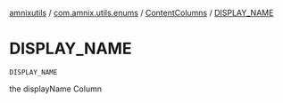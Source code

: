 [amnixutils](../../index.md) / [com.amnix.utils.enums](../index.md) / [ContentColumns](index.md) / [DISPLAY_NAME](./-d-i-s-p-l-a-y_-n-a-m-e.md)

# DISPLAY_NAME

`DISPLAY_NAME`

the displayName Column

